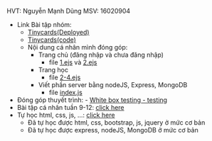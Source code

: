 HVT: Nguyễn Mạnh Dũng
MSV: 16020904

- Link Bài tập nhóm: 
    - [Tinycards(Deployed)](https://nhom-7-4.herokuapp.com/home)
    - [Tinycards(code)](/nhom-7)
    - Nội dung cá nhân mình đóng góp:
        - Trang chủ (đăng nhập và chưa đăng nhập)
            - file [1.ejs](/nhom-7/views/1.ejs) và [2.ejs](/nhom-7/views/2.ejs)
        - Trang học 
            - file [2-4.ejs](/nhom-7/views/2-4.ejs)
        - Viết phần server bằng nodeJS, Express, MongoDB
            - file [index.js](/nhom-7/index.js)
- Đóng góp thuyết trình: - [White box testing - testing](https://github.com/truonganhhoang/SoftEng/blob/master/testing/PITCHME.md)
- Bài tập cá nhân tuần 9-12: [click here](/NguyenManhDung/Bai%20tap%20ca%20nhan%209-12)
- Tự học html, css, js, ...: [click here](/NguyenManhDung/Tu%20hoc) 
    - Đã tự học được html, css, bootstrap, js, jquery ở mức cơ bản
    - Đã tự học được express, nodeJS, MongoDB ở mức cơ bản